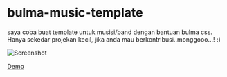 # bulma-music-template
saya coba buat template untuk musisi/band dengan bantuan bulma css. Hanya sekedar projekan kecil, jika anda mau berkontribusi..monggooo...! :)

![Screenshot](https://strooton.sirv.com/mbv-ss.png)

[Demo](https://www.ryoka.co/bulma-music-template/)
